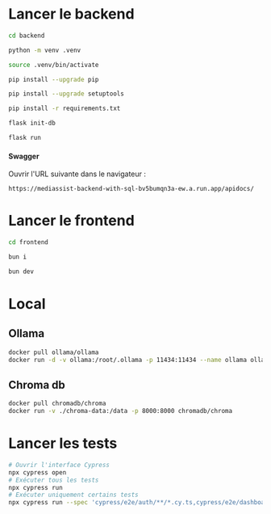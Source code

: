 # Lancer le backend

```bash
cd backend
```

```bash
python -m venv .venv
```

```bash
source .venv/bin/activate
```

```bash
pip install --upgrade pip
```

```bash
pip install --upgrade setuptools
```

```bash
pip install -r requirements.txt
```

```bash
flask init-db
```

```bash
flask run
```

#### Swagger

Ouvrir l'URL suivante dans le navigateur :

```
https://mediassist-backend-with-sql-bv5bumqn3a-ew.a.run.app/apidocs/
```

# Lancer le frontend

```bash
cd frontend
```

```bash
bun i
```

```bash
bun dev
```

# Local

## Ollama

```bash
docker pull ollama/ollama
docker run -d -v ollama:/root/.ollama -p 11434:11434 --name ollama ollama/ollama
```

## Chroma db

```bash
docker pull chromadb/chroma
docker run -v ./chroma-data:/data -p 8000:8000 chromadb/chroma
```

# Lancer les tests
```bash
# Ouvrir l'interface Cypress
npx cypress open
# Exécuter tous les tests
npx cypress run
# Exécuter uniquement certains tests
npx cypress run --spec 'cypress/e2e/auth/**/*.cy.ts,cypress/e2e/dashboard/**/*.cy.ts'
```